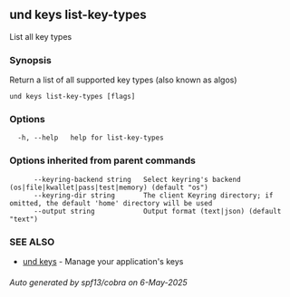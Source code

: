 ## und keys list-key-types

List all key types

### Synopsis

Return a list of all supported key types (also known as algos)

```
und keys list-key-types [flags]
```

### Options

```
  -h, --help   help for list-key-types
```

### Options inherited from parent commands

```
      --keyring-backend string   Select keyring's backend (os|file|kwallet|pass|test|memory) (default "os")
      --keyring-dir string       The client Keyring directory; if omitted, the default 'home' directory will be used
      --output string            Output format (text|json) (default "text")
```

### SEE ALSO

* [und keys](und_keys.md)	 - Manage your application's keys

###### Auto generated by spf13/cobra on 6-May-2025
